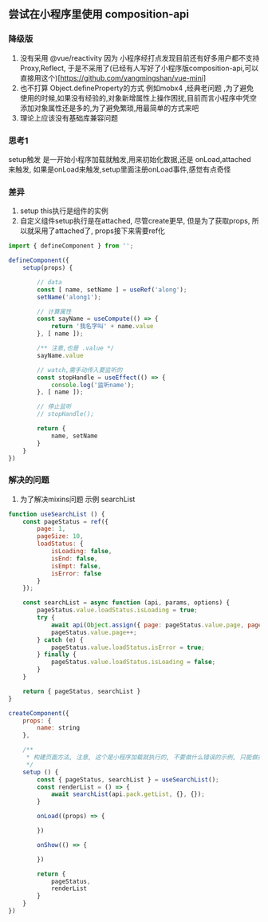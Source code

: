 ## 尝试在小程序里使用 composition-api

### 降级版
1. 没有采用 @vue/reactivity 因为 小程序经打点发现目前还有好多用户都不支持 Proxy,Reflect, 于是不采用了(已经有人写好了小程序版composition-api,可以直接用这个)[https://github.com/yangmingshan/vue-mini]
2. 也不打算 Object.defineProperty的方式 例如mobx4 ,经典老问题 ,为了避免使用的时候,如果没有经验的,对象新增属性上操作困扰,目前而言小程序中凭空添加对象属性还是多的,为了避免繁琐,用最简单的方式来吧
3. 理论上应该没有基础库兼容问题

### 思考1
setup触发 是一开始小程序加载就触发,用来初始化数据,还是 onLoad,attached 来触发, 如果是onLoad来触发,setup里面注册onLoad事件,感觉有点奇怪

### 差异
1. setup this执行是组件的实例
2. 自定义组件setup执行是在attached, 尽管create更早, 但是为了获取props, 所以就采用了attached了, props接下来需要ref化

```js
import { defineComponent } from '';

defineComponent({
    setup(props) {

        // data
        const [ name, setName ] = useRef('along');
        setName('along1');

        // 计算属性
        const sayName = useCompute(() => {
            return '我名字叫' + name.value
        }, [ name ]);

        /** 注意,也是 .value */
        sayName.value

        // watch,需手动传入要监听的
        const stopHandle = useEffect(() => {
            console.log('监听name');            
        }, [ name ]);

        // 停止监听
        // stopHandle();

        return {
            name, setName
        }
    }
})


```

### 解决的问题
1. 为了解决mixins问题
示例 searchList
```js
function useSearchList () {
    const pageStatus = ref({
        page: 1,
        pageSize: 10,
        loadStatus: {
            isLoading: false,
            isEnd: false,
            isEmpt: false,
            isError: false
        }
    });

    const searchList = async function (api, params, options) {
        pageStatus.value.loadStatus.isLoading = true;
        try {
            await api(Object.assign({ page: pageStatus.value.page, pageSize: pageStatus.value.pageSize }, params));
            pageStatus.value.page++;
        } catch (e) {
            pageStatus.value.loadStatus.isError = true;
        } finally {
            pageStatus.value.loadStatus.isLoading = false;
        }
    }

    return { pageStatus, searchList }
}

createComponent({
    props: {
        name: string
    },

    /** 
     * 构建页面方法, 注意, 这个是小程序加载就执行的, 不要做什么错误的示例, 只能做初始化的
     */
    setup () {
        const { pageStatus, searchList } = useSearchList();
        const renderList = () => {
            await searchList(api.pack.getList, {}, {});
        }

        onLoad((props) => {

        })

        onShow(() => {

        })

        return {
            pageStatus,
            renderList
        }
    }
})
```